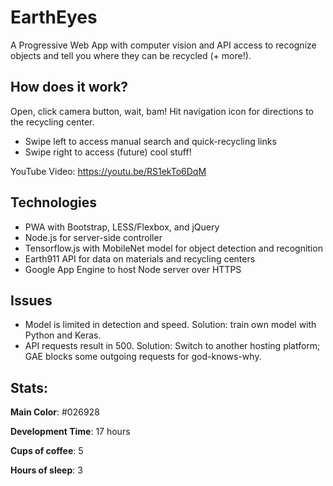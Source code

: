 # EarthEyes
A Progressive Web App with computer vision and API access to recognize objects and tell you where they can be recycled (+ more!).

## How does it work?
Open, click camera button, wait, bam! Hit navigation icon for directions to the recycling center.

- Swipe left to access manual search and quick-recycling links
- Swipe right to access (future) cool stuff!

YouTube Video: https://youtu.be/RS1ekTo6DqM

## Technologies

- PWA with Bootstrap, LESS/Flexbox, and jQuery
- Node.js for server-side controller
- Tensorflow.js with MobileNet model for object detection and recognition
- Earth911 API for data on materials and recycling centers
- Google App Engine to host Node server over HTTPS

## Issues

- Model is limited in detection and speed. Solution: train own model with Python and Keras.
- API requests result in 500. Solution: Switch to another hosting platform; GAE blocks some outgoing requests for god-knows-why.

## Stats:
**Main Color**: #026928

**Development Time**: 17 hours

**Cups of coffee**: 5

**Hours of sleep**: 3

